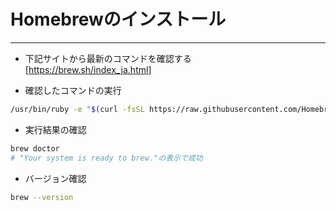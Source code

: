 # Homebrewのインストール

***

* 下記サイトから最新のコマンドを確認する  
[<https://brew.sh/index_ja.html>]

* 確認したコマンドの実行

```bash
/usr/bin/ruby -e "$(curl -fsSL https://raw.githubusercontent.com/Homebrew/install/master/install)"
```

* 実行結果の確認

```bash
brew doctor
# "Your system is ready to brew."の表示で成功
```

* バージョン確認

```bash
brew --version
```

